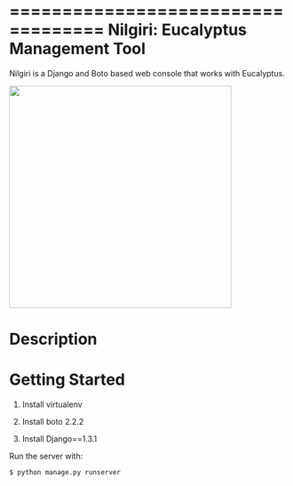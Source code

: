 ===================================
Nilgiri: Eucalyptus Management Tool
===================================

Nilgiri is a Django and Boto based web console that works with Eucalyptus.

<img src="http://mdshaonimran.github.com/images/nilgiri.png" width=400>

Description
===========


Getting Started
===============

1. Install virtualenv

2. Install boto 2.2.2

3. Install Django==1.3.1

Run the server with:

    $ python manage.py runserver
